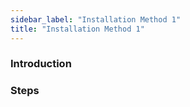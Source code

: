 ```yaml
---
sidebar_label: "Installation Method 1"
title: "Installation Method 1"
---
```


### Introduction

### Steps